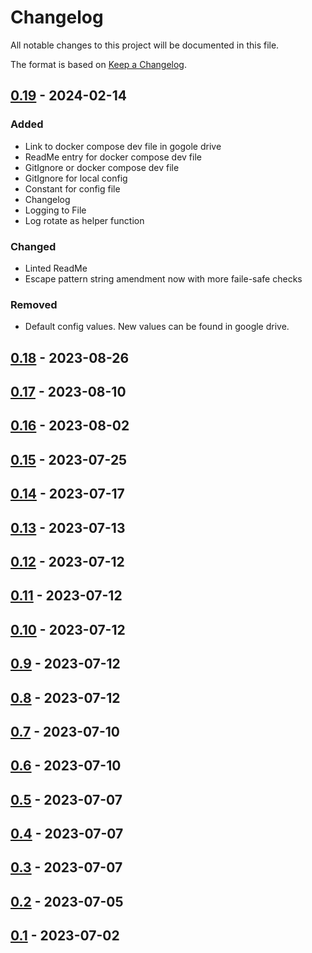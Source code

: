 # Changelog

All notable changes to this project will be documented in this file.

The format is based on [Keep a Changelog](https://keepachangelog.com/en/1.1.0/).

## [0.19] - 2024-02-14

### Added

- Link to docker compose dev file in gogole drive
- ReadMe entry for docker compose dev file
- GitIgnore or docker compose dev file
- GitIgnore for local config
- Constant for config file
- Changelog
- Logging to File
- Log rotate as helper function

### Changed

- Linted ReadMe
- Escape pattern string amendment now with more faile-safe checks

### Removed

- Default config values. New values can be found in google drive.

## [0.18] - 2023-08-26

## [0.17] - 2023-08-10

## [0.16] - 2023-08-02

## [0.15] - 2023-07-25

## [0.14] - 2023-07-17

## [0.13] - 2023-07-13

## [0.12] - 2023-07-12

## [0.11] - 2023-07-12

## [0.10] - 2023-07-12

## [0.9] - 2023-07-12

## [0.8] - 2023-07-12

## [0.7] - 2023-07-10

## [0.6] - 2023-07-10

## [0.5] - 2023-07-07

## [0.4] - 2023-07-07

## [0.3] - 2023-07-07

## [0.2] - 2023-07-05

## [0.1] - 2023-07-02

[0.19]: https://github.com/LetzteGenerationAT/telegram-bot-google-drive/releases/tag/v0.19
[0.18]: https://github.com/LetzteGenerationAT/telegram-bot-google-drive/releases/tag/v0.18
[0.17]: https://github.com/LetzteGenerationAT/telegram-bot-google-drive/releases/tag/v0.17
[0.16]: https://github.com/LetzteGenerationAT/telegram-bot-google-drive/releases/tag/v0.16
[0.15]: https://github.com/LetzteGenerationAT/telegram-bot-google-drive/releases/tag/v0.15
[0.14]: https://github.com/LetzteGenerationAT/telegram-bot-google-drive/releases/tag/v0.14
[0.13]: https://github.com/LetzteGenerationAT/telegram-bot-google-drive/releases/tag/v0.13
[0.12]: https://github.com/LetzteGenerationAT/telegram-bot-google-drive/releases/tag/v0.12
[0.11]: https://github.com/LetzteGenerationAT/telegram-bot-google-drive/releases/tag/v0.11
[0.10]: https://github.com/LetzteGenerationAT/telegram-bot-google-drive/releases/tag/v0.10
[0.9]: https://github.com/LetzteGenerationAT/telegram-bot-google-drive/releases/tag/v0.9
[0.8]: https://github.com/LetzteGenerationAT/telegram-bot-google-drive/releases/tag/v0.8
[0.7]: https://github.com/LetzteGenerationAT/telegram-bot-google-drive/releases/tag/v0.7
[0.6]: https://github.com/LetzteGenerationAT/telegram-bot-google-drive/releases/tag/v0.6
[0.5]: https://github.com/LetzteGenerationAT/telegram-bot-google-drive/releases/tag/v0.5
[0.4]: https://github.com/LetzteGenerationAT/telegram-bot-google-drive/releases/tag/v0.4
[0.3]: https://github.com/LetzteGenerationAT/telegram-bot-google-drive/releases/tag/v0.3
[0.2]: https://github.com/LetzteGenerationAT/telegram-bot-google-drive/releases/tag/v0.2
[0.1]: https://github.com/LetzteGenerationAT/telegram-bot-google-drive/releases/tag/v0.1
